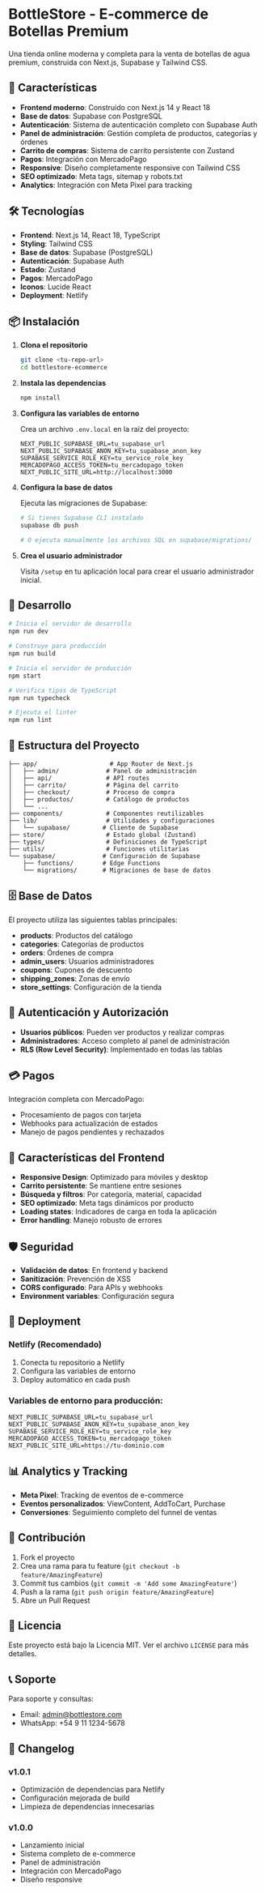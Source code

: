 # BottleStore - E-commerce de Botellas Premium

Una tienda online moderna y completa para la venta de botellas de agua premium, construida con Next.js, Supabase y Tailwind CSS.

## 🚀 Características

- **Frontend moderno**: Construido con Next.js 14 y React 18
- **Base de datos**: Supabase con PostgreSQL
- **Autenticación**: Sistema de autenticación completo con Supabase Auth
- **Panel de administración**: Gestión completa de productos, categorías y órdenes
- **Carrito de compras**: Sistema de carrito persistente con Zustand
- **Pagos**: Integración con MercadoPago
- **Responsive**: Diseño completamente responsive con Tailwind CSS
- **SEO optimizado**: Meta tags, sitemap y robots.txt
- **Analytics**: Integración con Meta Pixel para tracking

## 🛠️ Tecnologías

- **Frontend**: Next.js 14, React 18, TypeScript
- **Styling**: Tailwind CSS
- **Base de datos**: Supabase (PostgreSQL)
- **Autenticación**: Supabase Auth
- **Estado**: Zustand
- **Pagos**: MercadoPago
- **Iconos**: Lucide React
- **Deployment**: Netlify

## 📦 Instalación

1. **Clona el repositorio**
   ```bash
   git clone <tu-repo-url>
   cd bottlestore-ecommerce
   ```

2. **Instala las dependencias**
   ```bash
   npm install
   ```

3. **Configura las variables de entorno**
   
   Crea un archivo `.env.local` en la raíz del proyecto:
   ```env
   NEXT_PUBLIC_SUPABASE_URL=tu_supabase_url
   NEXT_PUBLIC_SUPABASE_ANON_KEY=tu_supabase_anon_key
   SUPABASE_SERVICE_ROLE_KEY=tu_service_role_key
   MERCADOPAGO_ACCESS_TOKEN=tu_mercadopago_token
   NEXT_PUBLIC_SITE_URL=http://localhost:3000
   ```

4. **Configura la base de datos**
   
   Ejecuta las migraciones de Supabase:
   ```bash
   # Si tienes Supabase CLI instalado
   supabase db push
   
   # O ejecuta manualmente los archivos SQL en supabase/migrations/
   ```

5. **Crea el usuario administrador**
   
   Visita `/setup` en tu aplicación local para crear el usuario administrador inicial.

## 🚀 Desarrollo

```bash
# Inicia el servidor de desarrollo
npm run dev

# Construye para producción
npm run build

# Inicia el servidor de producción
npm start

# Verifica tipos de TypeScript
npm run typecheck

# Ejecuta el linter
npm run lint
```

## 📁 Estructura del Proyecto

```
├── app/                    # App Router de Next.js
│   ├── admin/             # Panel de administración
│   ├── api/               # API routes
│   ├── carrito/           # Página del carrito
│   ├── checkout/          # Proceso de compra
│   ├── productos/         # Catálogo de productos
│   └── ...
├── components/            # Componentes reutilizables
├── lib/                   # Utilidades y configuraciones
│   └── supabase/         # Cliente de Supabase
├── store/                 # Estado global (Zustand)
├── types/                 # Definiciones de TypeScript
├── utils/                 # Funciones utilitarias
└── supabase/             # Configuración de Supabase
    ├── functions/        # Edge Functions
    └── migrations/       # Migraciones de base de datos
```

## 🗄️ Base de Datos

El proyecto utiliza las siguientes tablas principales:

- **products**: Productos del catálogo
- **categories**: Categorías de productos
- **orders**: Órdenes de compra
- **admin_users**: Usuarios administradores
- **coupons**: Cupones de descuento
- **shipping_zones**: Zonas de envío
- **store_settings**: Configuración de la tienda

## 🔐 Autenticación y Autorización

- **Usuarios públicos**: Pueden ver productos y realizar compras
- **Administradores**: Acceso completo al panel de administración
- **RLS (Row Level Security)**: Implementado en todas las tablas

## 💳 Pagos

Integración completa con MercadoPago:
- Procesamiento de pagos con tarjeta
- Webhooks para actualización de estados
- Manejo de pagos pendientes y rechazados

## 📱 Características del Frontend

- **Responsive Design**: Optimizado para móviles y desktop
- **Carrito persistente**: Se mantiene entre sesiones
- **Búsqueda y filtros**: Por categoría, material, capacidad
- **SEO optimizado**: Meta tags dinámicos por producto
- **Loading states**: Indicadores de carga en toda la aplicación
- **Error handling**: Manejo robusto de errores

## 🛡️ Seguridad

- **Validación de datos**: En frontend y backend
- **Sanitización**: Prevención de XSS
- **CORS configurado**: Para APIs y webhooks
- **Environment variables**: Configuración segura

## 🚀 Deployment

### Netlify (Recomendado)

1. Conecta tu repositorio a Netlify
2. Configura las variables de entorno
3. Deploy automático en cada push

### Variables de entorno para producción:
```env
NEXT_PUBLIC_SUPABASE_URL=tu_supabase_url
NEXT_PUBLIC_SUPABASE_ANON_KEY=tu_supabase_anon_key
SUPABASE_SERVICE_ROLE_KEY=tu_service_role_key
MERCADOPAGO_ACCESS_TOKEN=tu_mercadopago_token
NEXT_PUBLIC_SITE_URL=https://tu-dominio.com
```

## 📊 Analytics y Tracking

- **Meta Pixel**: Tracking de eventos de e-commerce
- **Eventos personalizados**: ViewContent, AddToCart, Purchase
- **Conversiones**: Seguimiento completo del funnel de ventas

## 🤝 Contribución

1. Fork el proyecto
2. Crea una rama para tu feature (`git checkout -b feature/AmazingFeature`)
3. Commit tus cambios (`git commit -m 'Add some AmazingFeature'`)
4. Push a la rama (`git push origin feature/AmazingFeature`)
5. Abre un Pull Request

## 📝 Licencia

Este proyecto está bajo la Licencia MIT. Ver el archivo `LICENSE` para más detalles.

## 📞 Soporte

Para soporte y consultas:
- Email: admin@bottlestore.com
- WhatsApp: +54 9 11 1234-5678

## 🔄 Changelog

### v1.0.1
- Optimización de dependencias para Netlify
- Configuración mejorada de build
- Limpieza de dependencias innecesarias

### v1.0.0
- Lanzamiento inicial
- Sistema completo de e-commerce
- Panel de administración
- Integración con MercadoPago
- Diseño responsive